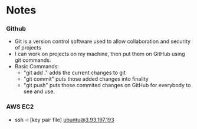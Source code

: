 # Notes
### Github
- Git is a version control software used to allow collaboration and security of projects
- I can work on projects on my machine, then put them on GitHub using git commands.
- Basic Commands:
    - "git add ." adds the current changes to git
    - "git commit" puts those added changes into finality
    - "git push" puts those commited changes on GitHub for everybody to see and use.

### AWS EC2
- ssh -i [key pair file] ubuntu@3.93.197.193